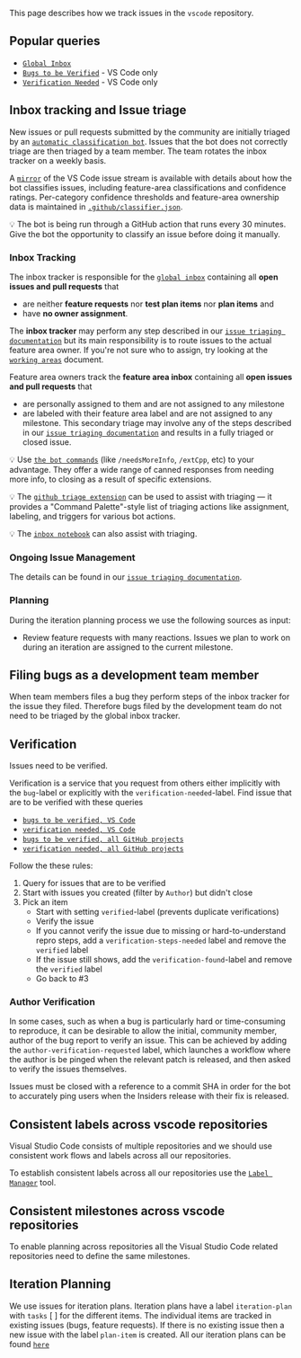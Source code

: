 This page describes how we track issues in the `vscode` repository.

## Popular queries

-   [`Global Inbox`](HTTPS://github.com/Microsoft/vscode/issues?q=is%3Aopen+no%3Aassignee+-label%3Afeature-request+-label%3Atestplan-item+-label%3Aplan-item)
-   [`Bugs to be Verified`](HTTPS://github.com/Microsoft/vscode/issues?utf8=%E2%9C%93&q=is%3Aissue+label%3Abug+-label%3Averified+is%3Aclosed+-label%3A*duplicate+-label%3Ainvalid+) -
    VS Code only
-   [`Verification Needed`](HTTPS://github.com/Microsoft/vscode/issues?q=is%3Aissue+-label%3Averified+is%3Aclosed+label%3Averification-needed) -
    VS Code only

## Inbox tracking and Issue triage

New issues or pull requests submitted by the community are initially triaged by
an
[`automatic classification bot`](HTTPS://github.com/microsoft/vscode-github-triage-actions/tree/stable/classifier-deep).
Issues that the bot does not correctly triage are then triaged by a team member.
The team rotates the inbox tracker on a weekly basis.

A [`mirror`](HTTPS://github.com/JacksonKearl/testissues/issues) of the VS Code
issue stream is available with details about how the bot classifies issues,
including feature-area classifications and confidence ratings. Per-category
confidence thresholds and feature-area ownership data is maintained in
[`.github/classifier.json`](HTTPS://github.com/microsoft/vscode/blob/master/.github/classifier.json).

💡 The bot is being run through a GitHub action that runs every 30 minutes. Give
the bot the opportunity to classify an issue before doing it manually.

### Inbox Tracking

The inbox tracker is responsible for the
[`global inbox`](HTTPS://github.com/Microsoft/vscode/issues?utf8=%E2%9C%93&q=is%3Aopen+no%3Aassignee+-label%3Afeature-request+-label%3Atestplan-item+-label%3Aplan-item)
containing all **open issues and pull requests** that

-   are neither **feature requests** nor **test plan items** nor **plan items**
    and
-   have **no owner assignment**.

The **inbox tracker** may perform any step described in our
[`issue triaging documentation`](HTTPS://github.com/microsoft/vscode/wiki/Issues-Triaging)
but its main responsibility is to route issues to the actual feature area owner.
If you're not sure who to assign, try looking at the
[`working areas`](HTTPS://github.com/microsoft/vscode-internalbacklog/blob/main/assignments/working-areas.md)
document.

Feature area owners track the **feature area inbox** containing all **open
issues and pull requests** that

-   are personally assigned to them and are not assigned to any milestone
-   are labeled with their feature area label and are not assigned to any
    milestone. This secondary triage may involve any of the steps described in
    our
    [`issue triaging documentation`](HTTPS://github.com/microsoft/vscode/wiki/Issues-Triaging)
    and results in a fully triaged or closed issue.

💡 Use
[`the bot commands`](HTTPS://github.com/microsoft/vscode/blob/master/.github/commands.json)
(like `/needsMoreInfo`, `/extCpp`, etc) to your advantage. They offer a wide
range of canned responses from needing more info, to closing as a result of
specific extensions.

💡 The
[`github triage extension`](HTTPS://chrome.google.com/webstore/detail/vs-code-triage/omjdggbjophlhakbakjpajfbkdfploho?hl=en&authuser=0)
can be used to assist with triaging — it provides a "Command Palette"-style list
of triaging actions like assignment, labeling, and triggers for various bot
actions.

💡 The
[`inbox notebook`](HTTPS://github.com/microsoft/vscode/blob/master/.vscode/notebooks/inbox.github-issues)
can also assist with triaging.

### Ongoing Issue Management

The details can be found in our
[`issue triaging documentation`](HTTPS://github.com/microsoft/vscode/wiki/Issues-Triaging).

### Planning

During the iteration planning process we use the following sources as input:

-   Review feature requests with many reactions. Issues we plan to work on
    during an iteration are assigned to the current milestone.

## Filing bugs as a development team member

When team members files a bug they perform steps of the inbox tracker for the
issue they filed. Therefore bugs filed by the development team do not need to be
triaged by the global inbox tracker.

## Verification

Issues need to be verified.

Verification is a service that you request from others either implicitly with
the `bug`-label or explicitly with the `verification-needed`-label. Find issue
that are to be verified with these queries

-   [`bugs to be verified, VS Code`](HTTPS://github.com/Microsoft/vscode/issues?utf8=%E2%9C%93&q=is%3Aissue%20label%3Abug%20-label%3Averified%20is%3Aclosed%20-label%3Aduplicate%20-label%3Ainvalid%20)
-   [`verification needed, VS Code`](HTTPS://github.com/Microsoft/vscode/issues?q=is%3Aissue+-label%3Averified+is%3Aclosed+label%3Averification-needed)
-   [`bugs to be verified, all GitHub projects`](HTTPS://github.com/issues?utf8=âœ“&q=is%3Aissue+is%3Aclosed+-label%3Averified+label%3Abug+repo%3AMicrosoft%2Fvscode)
-   [`verification needed, all GitHub projects`](HTTPS://github.com/issues?utf8=âœ“&q=is%3Aissue+is%3Aclosed+-label%3Averified+label%3Averification-needed)

Follow the these rules:

1. Query for issues that are to be verified
2. Start with issues you created (filter by `Author`) but didn't close
3. Pick an item
    - Start with setting `verified`-label (prevents duplicate verifications)
    - Verify the issue
    - If you cannot verify the issue due to missing or hard-to-understand repro
      steps, add a `verification-steps-needed` label and remove the `verified`
      label
    - If the issue still shows, add the `verification-found`-label and remove
      the `verified` label
    - Go back to #3

### Author Verification

In some cases, such as when a bug is particularly hard or time-consuming to
reproduce, it can be desirable to allow the initial, community member, author of
the bug report to verify an issue. This can be achieved by adding the
`author-verification-requested` label, which launches a workflow where the
author is be pinged when the relevant patch is released, and then asked to
verify the issues themselves.

Issues must be closed with a reference to a commit SHA in order for the bot to
accurately ping users when the Insiders release with their fix is released.

## Consistent labels across vscode repositories

Visual Studio Code consists of multiple repositories and we should use
consistent work flows and labels across all our repositories.

To establish consistent labels across all our repositories use the
[`Label Manager`](HTTP://www.dorukdestan.com/github-label-manager/) tool.

## Consistent milestones across vscode repositories

To enable planning across repositories all the Visual Studio Code related
repositories need to define the same milestones.

## Iteration Planning

We use issues for iteration plans. Iteration plans have a label `iteration-plan`
with `tasks` [ ] for the different items. The individual items are tracked in existing
issues (bugs, feature requests). If there is no existing issue then a new issue with
the label `plan-item` is created. All our iteration plans can be found [`here`](HTTPS://github.com/microsoft/vscode/wiki/Iteration-Plans)
